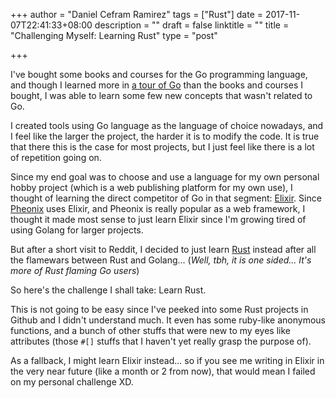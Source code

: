 +++
author = "Daniel Cefram Ramirez"
tags = ["Rust"]
date = 2017-11-07T22:41:33+08:00
description = ""
draft = false
linktitle = ""
title = "Challenging Myself: Learning Rust"
type = "post"

+++

I've bought some books and courses for the Go programming language, and though I learned more in
[a tour of Go](https://tour.golang.org/) than the books and courses I bought, I was able to learn
some few new concepts that wasn't related to Go.

I created tools using Go language as the language of choice nowadays, and I feel like the larger the
project, the harder it is to modify the code. It is true that there this is the case for most
projects, but I just feel like there is a lot of repetition going on.

Since my end goal was to choose and use a language for my own personal hobby project
(which is a web publishing platform for my own use), I thought of learning the direct competitor of
Go in that segment: [Elixir](https://elixir-lang.org/). Since [Pheonix](http://phoenixframework.org/)
uses Elixir, and Pheonix is really popular as a web framework, I thought it made most sense to just
learn Elixir since I'm growing tired of using Golang for larger projects.

But after a short visit to Reddit, I decided to just learn [Rust](https://www.rust-lang.org) instead
after all the flamewars between Rust and Golang... (*Well, tbh, it is one sided... It's more of Rust
flaming Go users*)

So here's the challenge I shall take: Learn Rust.

This is not going to be easy since I've peeked into some Rust projects in Github and I didn't understand
much. It even has some ruby-like anonymous functions, and a bunch of other stuffs that were new to
my eyes like attributes (those `#[]` stuffs that I haven't yet really grasp the purpose of).

As a fallback, I might learn Elixir instead... so if you see me writing in Elixir in the very near
future (like a month or 2 from now), that would mean I failed on my personal challenge XD.
